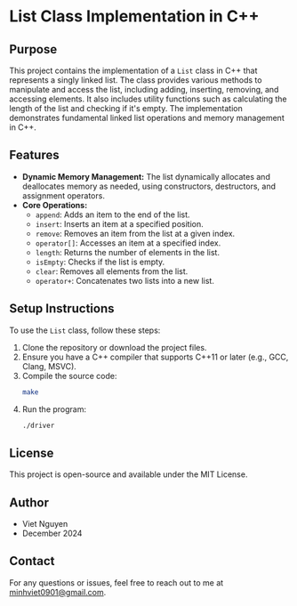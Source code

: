 # List Class Implementation in C++

## Purpose
This project contains the implementation of a `List` class in C++ that represents a singly linked list. The class provides various methods to manipulate and access the list, including adding, inserting, removing, and accessing elements. It also includes utility functions such as calculating the length of the list and checking if it's empty. The implementation demonstrates fundamental linked list operations and memory management in C++.

## Features
- **Dynamic Memory Management:** The list dynamically allocates and deallocates memory as needed, using constructors, destructors, and assignment operators.
- **Core Operations:**
  - `append`: Adds an item to the end of the list.
  - `insert`: Inserts an item at a specified position.
  - `remove`: Removes an item from the list at a given index.
  - `operator[]`: Accesses an item at a specified index.
  - `length`: Returns the number of elements in the list.
  - `isEmpty`: Checks if the list is empty.
  - `clear`: Removes all elements from the list.
  - `operator+`: Concatenates two lists into a new list.

## Setup Instructions
To use the `List` class, follow these steps:

1. Clone the repository or download the project files.
2. Ensure you have a C++ compiler that supports C++11 or later (e.g., GCC, Clang, MSVC).
3. Compile the source code:
    ```bash
    make
    ```
4. Run the program:
    ```bash
    ./driver
    ```

## License
This project is open-source and available under the MIT License.

## Author
- Viet Nguyen
- December 2024

## Contact
For any questions or issues, feel free to reach out to me at minhviet0901@gmail.com.